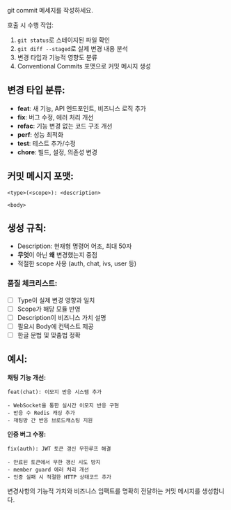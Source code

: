 git commit 메세지를 작성하세요.

호출 시 수행 작업:
1. `git status`로 스테이지된 파일 확인
2. `git diff --staged`로 실제 변경 내용 분석
3. 변경 타입과 기능적 영향도 분류
4. Conventional Commits 포맷으로 커밋 메시지 생성

## 변경 타입 분류:
- **feat**: 새 기능, API 엔드포인트, 비즈니스 로직 추가
- **fix**: 버그 수정, 에러 처리 개선
- **refac**: 기능 변경 없는 코드 구조 개선
- **perf**: 성능 최적화
- **test**: 테스트 추가/수정
- **chore**: 빌드, 설정, 의존성 변경

## 커밋 메시지 포맷:
```
<type>(<scope>): <description>

<body>
```

## 생성 규칙:
- Description: 현재형 명령어 어조, 최대 50자
- **무엇**이 아닌 **왜** 변경했는지 중점
- 적절한 scope 사용 (auth, chat, ivs, user 등)

### 품질 체크리스트:
- [ ] Type이 실제 변경 영향과 일치
- [ ] Scope가 해당 모듈 반영
- [ ] Description이 비즈니스 가치 설명
- [ ] 필요시 Body에 컨텍스트 제공
- [ ] 한글 문법 및 맞춤법 정확

## 예시:

**채팅 기능 개선:**
```
feat(chat): 이모지 반응 시스템 추가

- WebSocket을 통한 실시간 이모지 반응 구현
- 반응 수 Redis 캐싱 추가
- 채팅방 간 반응 브로드캐스팅 지원
```

**인증 버그 수정:**
```
fix(auth): JWT 토큰 갱신 무한루프 해결

- 만료된 토큰에서 무한 갱신 시도 방지
- member guard 에러 처리 개선
- 인증 실패 시 적절한 HTTP 상태코드 추가
```

변경사항의 기능적 가치와 비즈니스 임팩트를 명확히 전달하는 커밋 메시지를 생성합니다.